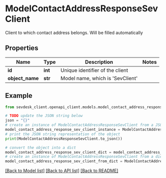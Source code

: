 # ModelContactAddressResponseSevClient

Client to which contact address belongs. Will be filled automatically

## Properties

Name | Type | Description | Notes
------------ | ------------- | ------------- | -------------
**id** | **int** | Unique identifier of the client | 
**object_name** | **str** | Model name, which is &#39;SevClient&#39; | 

## Example

```python
from sevdesk_client.openapi_client.models.model_contact_address_response_sev_client import ModelContactAddressResponseSevClient

# TODO update the JSON string below
json = "{}"
# create an instance of ModelContactAddressResponseSevClient from a JSON string
model_contact_address_response_sev_client_instance = ModelContactAddressResponseSevClient.from_json(json)
# print the JSON string representation of the object
print(ModelContactAddressResponseSevClient.to_json())

# convert the object into a dict
model_contact_address_response_sev_client_dict = model_contact_address_response_sev_client_instance.to_dict()
# create an instance of ModelContactAddressResponseSevClient from a dict
model_contact_address_response_sev_client_from_dict = ModelContactAddressResponseSevClient.from_dict(model_contact_address_response_sev_client_dict)
```
[[Back to Model list]](../README.md#documentation-for-models) [[Back to API list]](../README.md#documentation-for-api-endpoints) [[Back to README]](../README.md)


